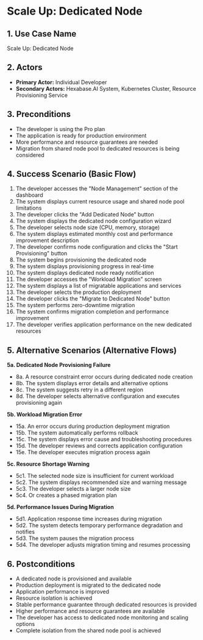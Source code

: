 # Scale Up: Dedicated Node

## 1. Use Case Name
Scale Up: Dedicated Node

## 2. Actors
- **Primary Actor:** Individual Developer
- **Secondary Actors:** Hexabase.AI System, Kubernetes Cluster, Resource Provisioning Service

## 3. Preconditions
- The developer is using the Pro plan
- The application is ready for production environment
- More performance and resource guarantees are needed
- Migration from shared node pool to dedicated resources is being considered

## 4. Success Scenario (Basic Flow)
1. The developer accesses the "Node Management" section of the dashboard
2. The system displays current resource usage and shared node pool limitations
3. The developer clicks the "Add Dedicated Node" button
4. The system displays the dedicated node configuration wizard
5. The developer selects node size (CPU, memory, storage)
6. The system displays estimated monthly cost and performance improvement description
7. The developer confirms node configuration and clicks the "Start Provisioning" button
8. The system begins provisioning the dedicated node
9. The system displays provisioning progress in real-time
10. The system displays dedicated node ready notification
11. The developer accesses the "Workload Migration" screen
12. The system displays a list of migratable applications and services
13. The developer selects the production deployment
14. The developer clicks the "Migrate to Dedicated Node" button
15. The system performs zero-downtime migration
16. The system confirms migration completion and performance improvement
17. The developer verifies application performance on the new dedicated resources

## 5. Alternative Scenarios (Alternative Flows)
**5a. Dedicated Node Provisioning Failure**
- 8a. A resource constraint error occurs during dedicated node creation
- 8b. The system displays error details and alternative options
- 8c. The system suggests retry in a different region
- 8d. The developer selects alternative configuration and executes provisioning again

**5b. Workload Migration Error**
- 15a. An error occurs during production deployment migration
- 15b. The system automatically performs rollback
- 15c. The system displays error cause and troubleshooting procedures
- 15d. The developer reviews and corrects application configuration
- 15e. The developer executes migration process again

**5c. Resource Shortage Warning**
- 5c1. The selected node size is insufficient for current workload
- 5c2. The system displays recommended size and warning message
- 5c3. The developer selects a larger node size
- 5c4. Or creates a phased migration plan

**5d. Performance Issues During Migration**
- 5d1. Application response time increases during migration
- 5d2. The system detects temporary performance degradation and notifies
- 5d3. The system pauses the migration process
- 5d4. The developer adjusts migration timing and resumes processing

## 6. Postconditions
- A dedicated node is provisioned and available
- Production deployment is migrated to the dedicated node
- Application performance is improved
- Resource isolation is achieved
- Stable performance guarantee through dedicated resources is provided
- Higher performance and resource guarantees are available
- The developer has access to dedicated node monitoring and scaling options
- Complete isolation from the shared node pool is achieved 